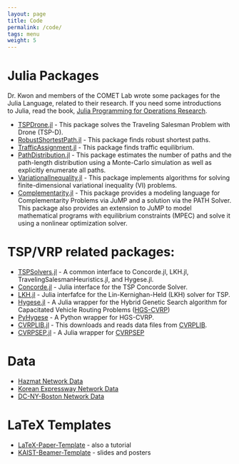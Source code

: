 ```yaml
---
layout: page
title: Code
permalink: /code/
tags: menu
weight: 5
---
```



# Julia Packages

Dr. Kwon and members of the COMET Lab wrote some packages for the Julia Language, related to their research.
If you need some introductions to Julia, read the book, [Julia Programming for Operations Research](https://www.chkwon.net/julia).

- [TSPDrone.jl](https://github.com/chkwon/TSPDrone.jl) - This package solves the Traveling Salesman Problem with Drone (TSP-D).
- [RobustShortestPath.jl](https://github.com/chkwon/RobustShortestPath.jl) - This package finds robust shortest paths.
- [TrafficAssignment.jl](https://github.com/chkwon/TrafficAssignment.jl) - This package finds traffic equilibrium.
- [PathDistribution.jl](https://github.com/chkwon/PathDistribution.jl) - This package estimates the number of paths and the path-length distribution using a Monte-Carlo simulation as well as explicitly enumerate all paths.
- [VariationalInequality.jl](https://github.com/chkwon/VariationalInequality.jl) - This package implements algorithms for solving finite-dimensional variational inequality (VI) problems.
- [Complementarity.jl](https://github.com/chkwon/Complementarity.jl) - This package provides a modeling language for Complementarity Problems via JuMP and a solution via the PATH Solver. This package also provides an extension to JuMP to model mathematical programs with equilibrium constraints (MPEC) and solve it using a nonlinear optimization solver.

# TSP/VRP related packages:
- [TSPSolvers.jl](https://github.com/chkwon/TSPSolvers.jl) - A common interface to Concorde.jl, LKH.jl, TravelingSalesmanHeuristics.jl, and Hygese.jl.
- [Concorde.jl](https://github.com/chkwon/Concorde.jl) - Julia interface for the TSP Concorde Solver. 
- [LKH.jl](https://github.com/chkwon/LKH.jl) - Julia interfafce for the Lin-Kernighan-Held (LKH) solver for TSP. 
- [Hygese.jl](https://github.com/chkwon/Hygese.jl) - A Julia wrapper for the Hybrid Genetic Search algorithm for Capacitated Vehicle Routing Problems ([HGS-CVRP](https://github.com/vidalt/HGS-CVRP)) 
- [PyHygese](https://github.com/chkwon/PyHygese) - A Python wrapper for HGS-CVRP.
- [CVRPLIB.jl](https://github.com/chkwon/CVRPLIB.jl) - This downloads and reads data files from [CVRPLIB](http://vrp.galgos.inf.puc-rio.br/index.php/en/). 
- [CVRPSEP.jl](https://github.com/chkwon/CVRPSEP.jl) - A Julia wrapper for [CVRPSEP](https://econ.au.dk/research/researcher-websites/jens-lysgaard/cvrpsep/)


# Data

- [Hazmat Network Data](https://github.com/kaist-comet/Hazmat-Network-Data)
- [Korean Expressway Network Data](https://github.com/kaist-comet/KoreanExpressway)
- [DC-NY-Boston Network Data](https://github.com/kaist-comet/DC-NY-BOS-Network-Data)

# LaTeX Templates

- [LaTeX-Paper-Template](https://github.com/kaist-comet/LaTeX-Paper-Template) - also a tutorial
- [KAIST-Beamer-Template](https://github.com/kaist-comet/KAIST-Beamer-Template) - slides and posters